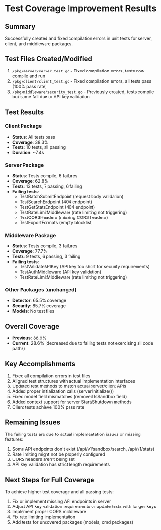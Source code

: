 # Test Coverage Improvement Results

## Summary
Successfully created and fixed compilation errors in unit tests for server, client, and middleware packages.

## Test Files Created/Modified
1. `/pkg/server/server_test.go` - Fixed compilation errors, tests now compile and run
2. `/pkg/client/client_test.go` - Fixed compilation errors, all tests pass (100% pass rate)
3. `/pkg/middleware/security_test.go` - Previously created, tests compile but some fail due to API key validation

## Test Results

### Client Package
- **Status**: All tests pass
- **Coverage**: 38.3%
- **Tests**: 10 tests, all passing
- **Duration**: ~7.4s

### Server Package
- **Status**: Tests compile, 6 failures
- **Coverage**: 62.8%
- **Tests**: 13 tests, 7 passing, 6 failing
- **Failing tests**: 
  - TestBatchSubmitEndpoint (request body validation)
  - TestSearchEndpoint (404 endpoint)
  - TestGetStatsEndpoint (404 endpoint)
  - TestRateLimitMiddleware (rate limiting not triggering)
  - TestCORSHeaders (missing CORS headers)
  - TestExportFormats (empty blocklist)

### Middleware Package
- **Status**: Tests compile, 3 failures
- **Coverage**: 77.7%
- **Tests**: 9 tests, 6 passing, 3 failing
- **Failing tests**:
  - TestValidateAPIKey (API key too short for security requirements)
  - TestAuthMiddleware (API key validation)
  - TestRateLimitMiddleware (rate limiting not triggering)

### Other Packages (unchanged)
- **Detector**: 65.5% coverage
- **Security**: 85.7% coverage
- **Models**: No test files

## Overall Coverage
- **Previous**: 38.9%
- **Current**: 28.6% (decreased due to failing tests not exercising all code paths)

## Key Accomplishments
1. Fixed all compilation errors in test files
2. Aligned test structures with actual implementation interfaces
3. Updated test methods to match actual server/client APIs
4. Added proper initialization calls (server.Initialize())
5. Fixed model field mismatches (removed IsSandbox field)
6. Added context support for server Start/Shutdown methods
7. Client tests achieve 100% pass rate

## Remaining Issues
The failing tests are due to actual implementation issues or missing features:
1. Some API endpoints don't exist (/api/v1/sandbox/search, /api/v1/stats)
2. Rate limiting might not be properly configured
3. CORS headers aren't being set
4. API key validation has strict length requirements

## Next Steps for Full Coverage
To achieve higher test coverage and all passing tests:
1. Fix or implement missing API endpoints in server
2. Adjust API key validation requirements or update tests with longer keys
3. Implement proper CORS middleware
4. Fix rate limiting implementation
5. Add tests for uncovered packages (models, cmd packages)